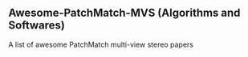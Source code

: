 ## Awesome-PatchMatch-MVS (Algorithms and Softwares)
A list of awesome PatchMatch multi-view stereo papers
